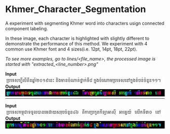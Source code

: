 # Khmer_Character_Segmentation

A experiment with segmenting Khmer word into characters usign connected component labeling.

In these image, each character is highlighted with slightly different to demonstrate the performance of this method. We experiment with 4 common use Khmer font and 4 sizes(i.e. 12pt, 14pt, 18pt, 22pt). 

*To see more examples, go to lines/<file_name>, the processed image is started with "extracted_<line_number>.png"*

**Input**
<img src="img/original 1.png"
     alt="Markdown Monster icon"
     style="float: left; margin-right: 10px;" />

**Output**
<img src="img/extracted 1.png"
     alt="Markdown Monster icon"
     style="float: left; margin-right: 10px;" />

---
---

**Input**
<img src="img/original 2.png"
     alt="Markdown Monster icon"
     style="float: left; margin-right: 10px;" />

**Output**
<img src="img/extracted 2.png"
     alt="Markdown Monster icon"
     style="float: left; margin-right: 10px;" />  
